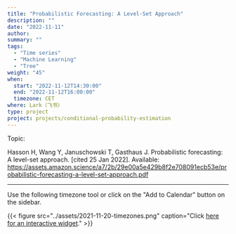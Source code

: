 ```yaml
---
title: "Probabilistic Forecasting: A Level-Set Approach"
description: ""
date: "2022-11-11"
author:
summary: ""
tags:
  - "Time series"
  - "Machine Learning"
  - "Tree"
weight: "45"
when:
  start: "2022-11-12T14:30:00"
  end: "2022-11-12T16:00:00"
  timezone: CET
where: Lark（飞书）
type: project
project: projects/conditional-probability-estimation
---
```


Topic:

Hasson H, Wang Y, Januschowski T, Gasthaus J. Probabilistic forecasting: A level-set approach. [cited 25 Jan 2022]. Available: https://assets.amazon.science/a7/2b/29e00a5e429b8f2e708091ecb53e/probabilistic-forecasting-a-level-set-approach.pdf

---

Use the following timezone tool or click on the "Add to Calendar" button on the sidebar.

{{< figure src="../assets/2021-11-20-timezones.png" caption="Click [here for an interactive widget](https://www.worldtimebuddy.com/?qm=1&lid=1816670,2950159,5,8&h=1816670&date=2021-11-20&sln=21-22.5&hf=1)." >}}



